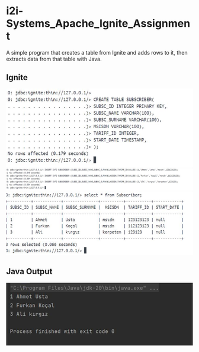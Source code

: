 # i2i-Systems_Apache_Ignite_Assignment

A simple program that creates a table from Ignite and adds rows to it, then extracts data from that table with Java.

## Ignite
![ss1](https://github.com/ahmetust/i2i-Systems_Apache_Ignite_Assignment/blob/main/Screenshots/Screenshot1.JPG)
![ss2](https://github.com/ahmetust/i2i-Systems_Apache_Ignite_Assignment/blob/main/Screenshots/Screenshot2.JPG)
![ss3](https://github.com/ahmetust/i2i-Systems_Apache_Ignite_Assignment/blob/main/Screenshots/Screenshot3.JPG)

## Java Output
![ss4](https://github.com/ahmetust/i2i-Systems_Apache_Ignite_Assignment/blob/main/Screenshots/Screenshot4.JPG)
